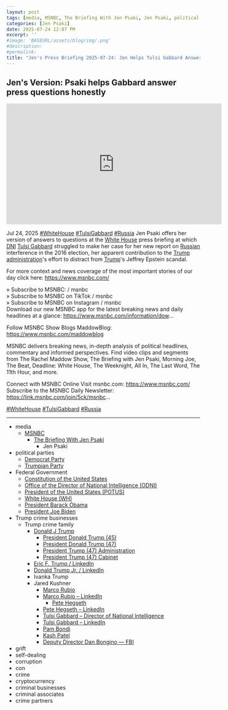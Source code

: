 ```yaml
---
layout: post
tags: [media, MSNBC, The Briefing With Jen Psaki, Jen Psaki, political parties, Democrat Party, Trumpian Party, Federal Government, Constitution of the United States, Office of the Director of National Intelligence (ODNI), President of the United States (POTUS), White House (WH), President Barack Obama, President Joe Biden, Trump crime businesses, Trump crime family, Donald J Trump, Eric F. Trump / LinkedIn, Donald Trump Jr. / LinkedIn, Ivanka Trump, Jared Kushner, President Donald Trump (45), President Donald Trump (47), President Trump (47) Administration, President Trump (47) Cabinet, Marco Rubio, Marco Rubio – LinkedIn, Pete Hegseth, Pete Hegseth – LinkedIn, Tulsi Gabbard – Director of National Intelligence, Tulsi Gabbard – LinkedIn, Pam Bondi, Kash Patel, Deputy Director Dan Bongino — FBI, grift, self-dealing, corruption, con, crime, cryptocurrency, criminal businesses, criminal associates, crime partners]
categories: [Jen Psaki]
date: 2025-07-24 12:07 PM
excerpt: ''
#image: 'BASEURL/assets/blog/img/.png'
#description:
#permalink:
title: "Jen's Press Briefing 2025-07-24: Jen Helps Tulsi Gabbard Answer Questions Honestly"
---
```



## Jen's Version: Psaki helps Gabbard answer press questions honestly

<iframe width="560" height="315" src="https://www.youtube.com/embed/AIiFMGzBfS8?si=zWabobc4cNKBCJDA" title="YouTube video player" frameborder="0" allow="accelerometer; autoplay; clipboard-write; encrypted-media; gyroscope; picture-in-picture; web-share" referrerpolicy="strict-origin-when-cross-origin" allowfullscreen></iframe>

Jul 24, 2025  [#WhiteHouse](https://www.whitehouse.gov/) [#TulsiGabbard](ttps://www.odni.gov/index.php/who-we-are/leadership/director-of-national-intelligence) [#Russia](http://kremlin.ru/)
Jen Psaki offers her version of answers to questions at the [White House](https://www.whitehouse.gov/) press briefing at which [DNI](https://www.odni.gov/) [Tulsi Gabbard](https://www.odni.gov/index.php/who-we-are/leadership/director-of-national-intelligence) struggled to make her case for her new report on [Russian](http://kremlin.ru/) interference in the 2016 election, her apparent contribution to the [Trump](https://www.donaldjtrump.com/) [administration](https://www.whitehouse.gov/administration/)'s effort to distract from [Trump](https://www.donaldjtrump.com%)'s Jeffrey Epstein scandal. 

For more context and news coverage of the most important stories of our day click here: https://www.msnbc.com/

» Subscribe to MSNBC:    / msnbc  
» Subscribe to MSNBC on TikTok   / msnbc   
» Subscribe to MSNBC on Instagram   / msnbc   
Download our new MSNBC app for the latest breaking news and daily headlines at a glance: https://www.msnbc.com/information/dow...

Follow MSNBC Show Blogs 
MaddowBlog: https://www.msnbc.com/maddowblog

MSNBC delivers breaking news, in-depth analysis of political headlines, commentary and informed perspectives. Find video clips and segments from The Rachel Maddow Show, The Briefing with Jen Psaki, Morning Joe, The Beat, Deadline: White House, The Weeknight, All In, The Last Word, The 11th Hour, and more.

Connect with MSNBC Online 
Visit msnbc.com: https://www.msnbc.com/ 
Subscribe to the MSNBC Daily Newsletter: https://link.msnbc.com/join/5ck/msnbc...

[#WhiteHouse](https://www.whitehouse.gov/) [#TulsiGabbard](ttps://www.odni.gov/index.php/who-we-are/leadership/director-of-national-intelligence) [#Russia](http://kremlin.ru/)

----
- media
    - [MSNBC](https://www.msnbc.com=)
        - [The Briefing With Jen Psaki](https://www.msnbc.com/jen-psaki)
            - Jen Psaki
- political parties
    - [Democrat Party](https://www.democrats.org/)
    - [Trumpian Party](https://www.gop.com/)
- Federal Government 
    - [Constitution of the United States](https://constitution.congress.gov/)
    - [Office of the Director of National Intelligence (ODNI)](https://www.dni.gov/)
    - [President of the United States (POTUS)](https://www.whitehouse.gov/)
    - [White House (WH)](https://www.whitehouse.gov/)
    - [President Barack Obama](https://obamawhitehouse.archives.gov/)
    - [President Joe Biden](https://bidenwhitehouse.archives.gov/)
- Trump crime businesses
    - Trump crime family
        - [Donald J Trump](https://www.donaldjtrump.com/)
             - [President Donald Trump (45)](https://trumpwhitehouse.archives.gov/)
            - [President Donald Trump (47)](https://www.whitehouse.gov/administration/donald-j-trump/)
            - [President Trump (47) Administration](https://www.whitehouse.gov/administration/)
            - [President Trump (47) Cabinet](https://www.whitehouse.gov/administration/the-cabinet/)
        - [Eric F. Trump / LinkedIn](https://www.linkedin.com/in/erictrump/)
        - [Donald Trump Jr. / LinkedIn](https://www.linkedin.com/in/donald-trump-jr-4454b862/)
        - Ivanka Trump
        - Jared Kushner
            - [Marco Rubio](https://www.state.gov/biographies/marco-rubio/)
            - [Marco Rubio – LinkedIn](https://www.linkedin.com/in/marcorubio16/)
                - [Pete Hegseth](https://www.defense.gov/About/Biographies/Biography/Article/4040890/hon-pete-hegseth/)
            - [Pete Hegseth – LinkedIn](https://www.linkedin.com/in/petehegseth/)
            - [Tulsi Gabbard – Director of National Intelligence](https://www.odni.gov/index.php/who-we-are/leadership/director-of-national-intelligence)
            - [Tulsi Gabbard – LinkedIn](https://www.linkedin.com/in/tulsigabbard/)
            - [Pam Bondi](https://www.justice.gov/ag/staff-profile/meet-attorney-general)
            - [Kash Patel](https://www.fbi.gov/about/leadership-and-structure/director-patel)
            - [Deputy Director Dan Bongino — FBI](https://www.fbi.gov/about/leadership-and-structure/deputy-director-dan-bongino)
- grift
- self-dealing
- corruption
- con
- crime
- cryptocurrency 
- criminal businesses
- criminal associates
- crime partners
